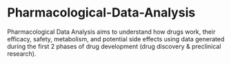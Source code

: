 # Pharmacological-Data-Analysis
Pharmacological Data Analysis aims to understand how drugs work, their efficacy, safety, metabolism, and potential side effects using data generated during the first 2 phases of drug development (drug discovery &amp; preclinical research).
